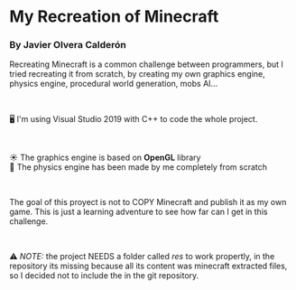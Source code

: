 # My Recreation of Minecraft
### By Javier Olvera Calderón

Recreating Minecraft is a common challenge between programmers, but I tried recreating it from scratch, by creating my own graphics engine, physics engine, procedural world generation, mobs AI...

<br>

🖥️ I'm using Visual Studio 2019 with C++ to code the whole project.

<br>

☀️ The graphics engine is based on **OpenGL** library 
<br>
🍃 The physics engine has been made by me completely from scratch

<br>

The goal of this proyect is not to COPY Minecraft and publish it as my own game. This is just a learning adventure to see how far can I get in this challenge.

<br>

⚠️ *NOTE:* the project NEEDS a folder called *res* to work propertly, in the repository its missing because all its content was minecraft extracted files, so I decided not to include the in the git repository.
